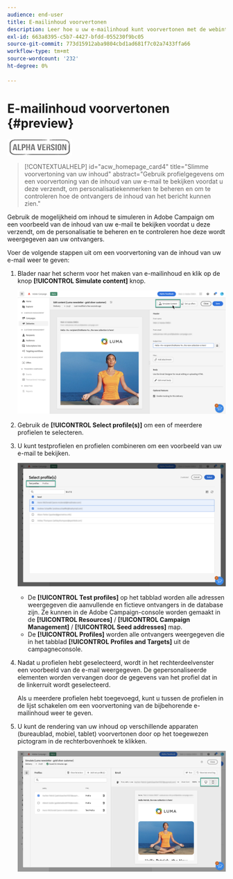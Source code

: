 ```yaml
---
audience: end-user
title: E-mailinhoud voorvertonen
description: Leer hoe u uw e-mailinhoud kunt voorvertonen met de webinterface voor campagnes
exl-id: 663a8395-c5b7-4427-bfdd-055230f9bc05
source-git-commit: 773d15912aba9804cbd1ad681f7c02a7433ffa66
workflow-type: tm+mt
source-wordcount: '232'
ht-degree: 0%

---
```


# E-mailinhoud voorvertonen {#preview}

![](../assets/do-not-localize/badge.png)

>[!CONTEXTUALHELP]
>id="acw_homepage_card4"
>title="Slimme voorvertoning van uw inhoud"
>abstract="Gebruik profielgegevens om een voorvertoning van de inhoud van uw e-mail te bekijken voordat u deze verzendt, om personalisatiekenmerken te beheren en om te controleren hoe de ontvangers de inhoud van het bericht kunnen zien."

Gebruik de mogelijkheid om inhoud te simuleren in Adobe Campaign om een voorbeeld van de inhoud van uw e-mail te bekijken voordat u deze verzendt, om de personalisatie te beheren en te controleren hoe deze wordt weergegeven aan uw ontvangers.

Voer de volgende stappen uit om een voorvertoning van de inhoud van uw e-mail weer te geven:

1. Blader naar het scherm voor het maken van e-mailinhoud en klik op de knop **[!UICONTROL Simulate content]** knop.

   ![](assets/simulate.png)

1. Gebruik de **[!UICONTROL Select profile(s)]** om een of meerdere profielen te selecteren.
1. U kunt testprofielen en profielen combineren om een voorbeeld van uw e-mail te bekijken.

   ![](assets/preview-profile.png)

   * De **[!UICONTROL Test profiles]** op het tabblad worden alle adressen weergegeven die aanvullende en fictieve ontvangers in de database zijn. Ze kunnen in de Adobe Campaign-console worden gemaakt in de **[!UICONTROL Resources]** / **[!UICONTROL Campaign Management]** / **[!UICONTROL Seed addresses]** map.
   * De **[!UICONTROL Profiles]** worden alle ontvangers weergegeven die in het tabblad **[!UICONTROL Profiles and Targets]** uit de campagneconsole.

1. Nadat u profielen hebt geselecteerd, wordt in het rechterdeelvenster een voorbeeld van de e-mail weergegeven. De gepersonaliseerde elementen worden vervangen door de gegevens van het profiel dat in de linkerruit wordt geselecteerd.

   Als u meerdere profielen hebt toegevoegd, kunt u tussen de profielen in de lijst schakelen om een voorvertoning van de bijbehorende e-mailinhoud weer te geven.

1. U kunt de rendering van uw inhoud op verschillende apparaten (bureaublad, mobiel, tablet) voorvertonen door op het toegewezen pictogram in de rechterbovenhoek te klikken.

   ![](assets/preview.png)


